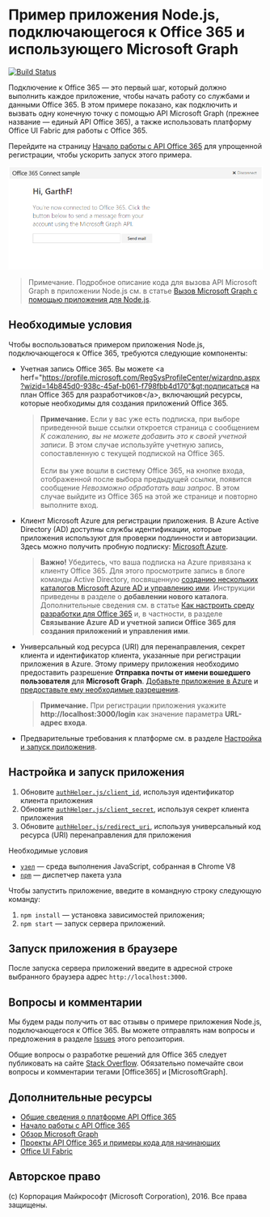 # Пример приложения Node.js, подключающегося к Office 365 и использующего Microsoft Graph
[![Build Status](https://travis-ci.org/OfficeDev/O365-Nodejs-Microsoft-Graph-Connect.svg?branch=master)](https://travis-ci.org/OfficeDev/O365-Nodejs-Microsoft-Graph-Connect)

Подключение к Office 365 — это первый шаг, который должно выполнить каждое приложение, чтобы начать работу со службами и данными Office 365. В этом примере показано, как подключить и вызвать одну конечную точку с помощью API Microsoft Graph (прежнее название — единый API Office 365), а также использовать платформу Office UI Fabric для работы с Office 365.

Перейдите на страницу [Начало работы с API Office 365](http://dev.office.com/getting-started/office365apis?platform=option-node#setup) для упрощенной регистрации, чтобы ускорить запуск этого примера.

![Снимок экрана с примером приложения Node.js, подключающегося к Office 365](../readme-imgs/screenshot.PNG)
> Примечание. Подробное описание кода для вызова API Microsoft Graph в приложении Node.js см. в статье [Вызов Microsoft Graph с помощью приложения для Node.js](https://graph.microsoft.io/docs/platform/nodejs).

## Необходимые условия

Чтобы воспользоваться примером приложения Node.js, подключающегося к Office 365, требуются следующие компоненты:
* Учетная запись Office 365. Вы можете &lt;a herf="https://profile.microsoft.com/RegSysProfileCenter/wizardnp.aspx?wizid=14b845d0-938c-45af-b061-f798fbb4d170"&gt;подписаться на план Office 365 для разработчиков&lt;/a&gt;, включающий ресурсы, которые необходимы для создания приложений Office 365.

     > **Примечание.**
     Если у вас уже есть подписка, при выборе приведенной выше ссылки откроется страница с сообщением *К сожалению, вы не можете добавить это к своей учетной записи*. В этом случае используйте учетную запись, сопоставленную с текущей подпиской на Office 365.<br /><br />
     Если вы уже вошли в систему Office 365, на кнопке входа, отображенной после выбора предыдущей ссылки, появится сообщение *Невозможно обработать ваш запрос*. В этом случае выйдите из Office 365 на этой же странице и повторно выполните вход.
* Клиент Microsoft Azure для регистрации приложения. В Azure Active Directory (AD) доступны службы идентификации, которые приложения используют для проверки подлинности и авторизации. Здесь можно получить пробную подписку: [Microsoft Azure](https://account.windowsazure.com/SignUp).

     > **Важно!**
     Убедитесь, что ваша подписка на Azure привязана к клиенту Office 365. Для этого просмотрите запись в блоге команды Active Directory, посвященную [созданию нескольких каталогов Microsoft Azure AD и управлению ими](http://blogs.technet.com/b/ad/archive/2013/11/08/creating-and-managing-multiple-windows-azure-active-directories.aspx). Инструкции приведены в разделе о **добавлении нового каталога**. Дополнительные сведения см. в статье [Как настроить среду разработки для Office 365](https://msdn.microsoft.com/office/office365/howto/setup-development-environment#bk_CreateAzureSubscription) и, в частности, в разделе **Связывание Azure AD и учетной записи Office 365 для создания приложений и управления ими**.
* Универсальный код ресурса (URI) для перенаправления, секрет клиента и идентификатор клиента, указанные при регистрации приложения в Azure. Этому примеру приложения необходимо предоставить разрешение **Отправка почты от имени вошедшего пользователя** для **Microsoft Graph**. [Добавьте приложение в Azure](https://msdn.microsoft.com/office/office365/HowTo/add-common-consent-manually#bk_RegisterWebApp) и [предоставьте ему необходимые разрешения](https://github.com/OfficeDev/O365-Nodejs-Microsoft-Graph-Connect/wiki/Grant-permissions-to-the-Connect-application-in-Azure).

     > **Примечание.**
     При регистрации приложения укажите **http://localhost:3000/login** как значение параметра **URL-адрес входа**.
     
* Предварительные требования к платформе см. в разделе [Настройка и запуск приложения](#configure-and-run-the-app).

## Настройка и запуск приложения

1. Обновите [```authHelper.js/client_id```](authHelper.js#L7), используя идентификатор клиента приложения
2. Обновите [```authHelper.js/client_secret```](authHelper.js#L8), используя секрет клиента приложения
3. Обновите [```authHelper.js/redirect_uri```](authHelper.js#L9), используя универсальный код ресурса (URI) перенаправления для приложения

Необходимые условия
* [```узел```](https://nodejs.org/en/) — среда выполнения JavaScript, собранная в Chrome V8
* [```npm```](https://docs.npmjs.com/getting-started/installing-node) — диспетчер пакета узла

Чтобы запустить приложение, введите в командную строку следующую команду:

1. ```npm install``` — установка зависимостей приложения;
2. ```npm start``` — запуск сервера приложений.


## Запуск приложения в браузере
После запуска сервера приложений введите в адресной строке выбранного браузера адрес ```http://localhost:3000```.

## Вопросы и комментарии

Мы будем рады получить от вас отзывы о примере приложения Node.js, подключающегося к Office 365. Вы можете отправлять нам вопросы и предложения в разделе [Issues](https://github.com/OfficeDev/O365-Nodejs-Microsoft-Graph-Connect/issues) этого репозитория.

Общие вопросы о разработке решений для Office 365 следует публиковать на сайте [Stack Overflow](http://stackoverflow.com/questions/tagged/Office365+MicrosoftGraph). Обязательно помечайте свои вопросы и комментарии тегами [Office365] и [MicrosoftGraph].
  
## Дополнительные ресурсы

* [Общие сведения о платформе API Office 365](https://msdn.microsoft.com/office/office365/howto/platform-development-overview)
* [Начало работы с API Office 365](http://dev.office.com/getting-started/office365apis)
* [Обзор Microsoft Graph](http://graph.microsoft.io)
* [Проекты API Office 365 и примеры кода для начинающих](https://msdn.microsoft.com/office/office365/howto/starter-projects-and-code-samples)
* [Office UI Fabric](https://github.com/OfficeDev/Office-UI-Fabric)

## Авторское право
(c) Корпорация Майкрософт (Microsoft Corporation), 2016. Все права защищены.


